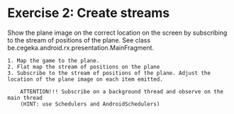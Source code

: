 Exercise 2: Create streams
====================================

Show the plane image on the correct location on the screen by subscribing to the stream of positions of the plane.
See class be.cegeka.android.rx.presentation.MainFragment.

    1. Map the game to the plane.
    2. Flat map the stream of positions on the plane
    3. Subscribe to the stream of positions of the plane. Adjust the location of the plane image on each item emitted.

        ATTENTION!!! Subscribe on a background thread and observe on the main thread
        (HINT: use Schedulers and AndroidSchedulers)
